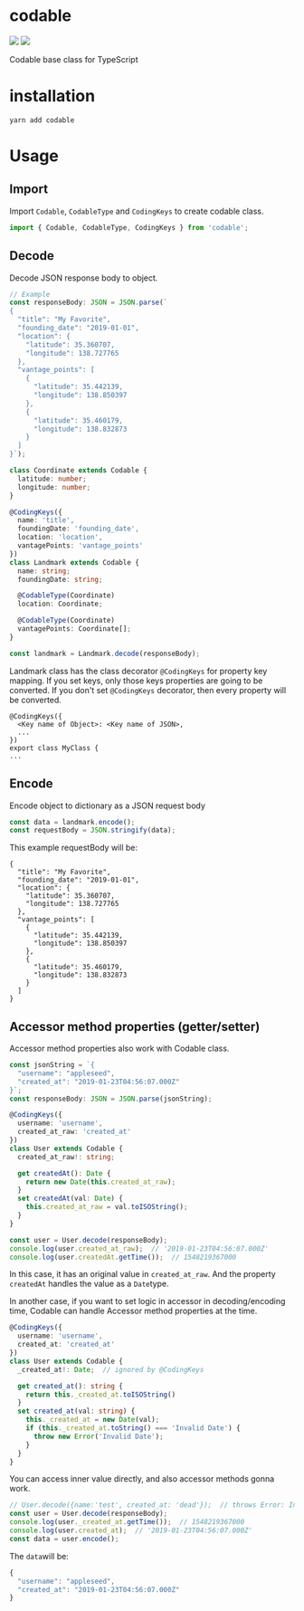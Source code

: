 # codable
<a href="https://www.npmjs.com/package/codable"><img src="https://img.shields.io/npm/v/codable.svg" /></a>
<a href="https://www.npmjs.com/package/codable"><img src="https://img.shields.io/npm/dw/codable.svg" /></a>

Codable base class for TypeScript


# installation

```
yarn add codable
```

# Usage

## Import

Import ```Codable```, ```CodableType``` and ```CodingKeys``` to create codable class.

```typescript
import { Codable, CodableType, CodingKeys } from 'codable';
```

## Decode

Decode JSON response body to object.

```typescript
// Example
const responseBody: JSON = JSON.parse(`
{
  "title": "My Favorite",
  "founding_date": "2019-01-01",
  "location": {
    "latitude": 35.360707,
    "longitude": 138.727765
  },
  "vantage_points": [
    {
      "latitude": 35.442139,
      "longitude": 138.850397
    },
    {
      "latitude": 35.460179,
      "longitude": 138.832873
    }
  ]
}`);

class Coordinate extends Codable {
  latitude: number;
  longitude: number;
}

@CodingKeys({
  name: 'title',
  foundingDate: 'founding_date',
  location: 'location',
  vantagePoints: 'vantage_points'
})
class Landmark extends Codable {
  name: string;
  foundingDate: string;

  @CodableType(Coordinate)
  location: Coordinate;

  @CodableType(Coordinate)
  vantagePoints: Coordinate[];
}

const landmark = Landmark.decode(responseBody);
```

Landmark class has the class decorator ```@CodingKeys``` for property key mapping. If you set keys, only those keys properties are going to be converted. If you don't set ```@CodingKeys``` decorator, then every property will be converted.

```
@CodingKeys({
  <Key name of Object>: <Key name of JSON>,
  ...
})
export class MyClass {
...
```

## Encode
Encode object to dictionary as a JSON request body
```typescript
const data = landmark.encode();
const requestBody = JSON.stringify(data);
```

This example requestBody will be:
```
{
  "title": "My Favorite",
  "founding_date": "2019-01-01",
  "location": {
    "latitude": 35.360707,
    "longitude": 138.727765
  },
  "vantage_points": [
    {
      "latitude": 35.442139,
      "longitude": 138.850397
    },
    {
      "latitude": 35.460179,
      "longitude": 138.832873
    }
  ]
}
```

## Accessor method properties (getter/setter)

Accessor method properties also work with Codable class.

```typescript
const jsonString = `{
  "username": "appleseed",
  "created_at": "2019-01-23T04:56:07.000Z"
}`;
const responseBody: JSON = JSON.parse(jsonString);

@CodingKeys({
  username: 'username',
  created_at_raw: 'created_at'
})
class User extends Codable {
  created_at_raw!: string;

  get createdAt(): Date {
    return new Date(this.created_at_raw);
  }
  set createdAt(val: Date) {
    this.created_at_raw = val.toISOString();
  }
}

const user = User.decode(responseBody);
console.log(user.created_at_raw);  // '2019-01-23T04:56:07.000Z'
console.log(user.createdAt.getTime());  // 1548219367000
```

In this case, it has an original value in ```created_at_raw```. And the property ```createdAt``` handles the value as a ```Date```type.

In another case, if you want to set logic in accessor in decoding/encoding time, Codable can handle Accessor method properties at the time.

```typescript
@CodingKeys({
  username: 'username',
  created_at: 'created_at'
})
class User extends Codable {
  _created_at!: Date;  // ignored by @CodingKeys

  get created_at(): string {
    return this._created_at.toISOString()
  }
  set created_at(val: string) {
    this._created_at = new Date(val);
    if (this._created_at.toString() === 'Invalid Date') {
      throw new Error('Invalid Date');
    }
  }
}
```

You can access inner value directly, and also accessor methods gonna work.

```typescript
// User.decode({name:'test', created_at: 'dead'});  // throws Error: Invalid Date
const user = User.decode(responseBody);
console.log(user._created_at.getTime());  // 1548219367000
console.log(user.created_at);  // '2019-01-23T04:56:07.000Z'
const data = user.encode();
```

The ```data```will be:

```javascript
{
  "username": "appleseed",
  "created_at": "2019-01-23T04:56:07.000Z"
}
```
